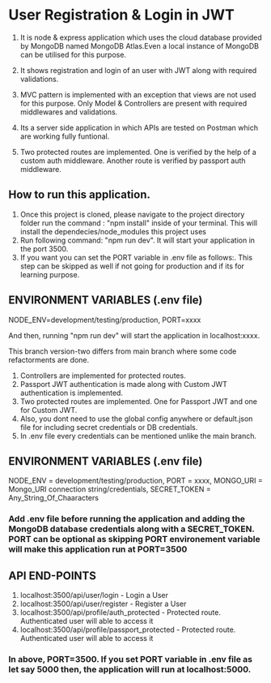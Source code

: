 # User Registration & Login in JWT

1. It is node & express application which uses the cloud database provided by MongoDB named MongoDB Atlas.Even a local instance of MongoDB can be utilised for this purpose.

2. It shows registration and login of an user with JWT along with required validations.

3. MVC pattern is implemented with an exception that views are not used for this purpose. Only Model & Controllers are present with required middlewares and validations.

4. Its a server side application in which APIs are tested on Postman which are working fully funtional.

5. Two protected routes are implemented. One is verified by the help of a custom auth middleware. Another route is verified by passport auth middleware.

## How to run this application.

1. Once this project is cloned, please navigate to the project directory folder run the command : "npm install" inside of your terminal. This will install the dependecies/node_modules this project uses
2. Run following command: "npm run dev". It will start your application in the port 3500.
3. If you want you can set the PORT variable in .env file as follows:. This step can be skipped as well if not going for production and if its for learning purpose.

## ENVIRONMENT VARIABLES (.env file)

NODE_ENV=development/testing/production,
PORT=xxxx

And then, running "npm run dev" will start the application in localhost:xxxx.

This branch version-two differs from main branch where some code refactorments are done.

1. Controllers are implemented for protected routes.
2. Passport JWT authentication is made along with Custom JWT authentication is implemented.
3. Two protected routes are implemented. One for Passport JWT and one for Custom JWT.
4. Also, you dont need to use the global config anywhere or default.json file for including secret credentials or DB credentials.
5. In .env file every credentials can be mentioned unlike the main branch.

## ENVIRONMENT VARIABLES (.env file)

NODE_ENV = development/testing/production,
PORT = xxxx,
MONGO_URI = Mongo_URI connection string/credentials,
SECRET_TOKEN = Any_String_Of_Chaaracters

### Add .env file before running the application and adding the MongoDB database credentials along with a SECRET_TOKEN. PORT can be optional as skipping PORT environement variable will make this application run at PORT=3500

## API END-POINTS

1. localhost:3500/api/user/login - Login a User
2. localhost:3500/api/user/register - Register a User
3. localhost:3500/api/profile/auth_protected - Protected route. Authenticated user will able to access it
4. localhost:3500/api/profile/passport_protected - Protected route. Authenticated user will able to access it

### In above, PORT=3500. If you set PORT variable in .env file as let say 5000 then, the application will run at localhost:5000.

